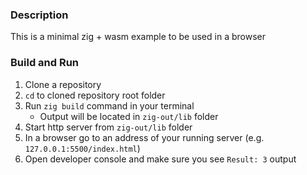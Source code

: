 ### Description

This is a minimal zig + wasm example to be used in a browser

### Build and Run

1. Clone a repository
2. `cd` to cloned repository root folder
3. Run `zig build` command in your terminal
    - Output will be located in `zig-out/lib` folder
4. Start http server from `zig-out/lib` folder
5. In a browser go to an address of your running server (e.g. `127.0.0.1:5500/index.html`)
6. Open developer console and make sure you see `Result: 3` output
